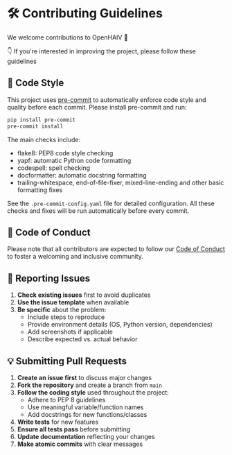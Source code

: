 # 🛠️ Contributing Guidelines

We welcome contributions to OpenHAIV 🤗

👇 If you're interested in improving the project, please follow these guidelines

## 🧹 Code Style

This project uses [pre-commit](https://pre-commit.com/) to automatically enforce code style and quality before each commit. Please install pre-commit and run:

```bash
pip install pre-commit
pre-commit install
```

The main checks include:

- flake8: PEP8 code style checking
- yapf: automatic Python code formatting
- codespell: spell checking
- docformatter: automatic docstring formatting
- trailing-whitespace, end-of-file-fixer, mixed-line-ending and other basic formatting fixes

See the `.pre-commit-config.yaml` file for detailed configuration. All these checks and fixes will be run automatically before every commit.

## 📜 Code of Conduct

Please note that all contributors are expected to follow our [Code of Conduct](https://github.com/HAIV-Lab/openhaiv/blob/main/CODE_OF_CONDUCT.md) to foster a welcoming and inclusive community.

## 🐛 Reporting Issues

1. **Check existing issues** first to avoid duplicates
2. **Use the issue template** when available
3. **Be specific** about the problem:
      - Include steps to reproduce
      - Provide environment details (OS, Python version, dependencies)
      - Add screenshots if applicable
      - Describe expected vs. actual behavior

## 💡 Submitting Pull Requests

1. **Create an issue first** to discuss major changes
2. **Fork the repository** and create a branch from `main`
3. **Follow the coding style** used throughout the project:
      - Adhere to PEP 8 guidelines
      - Use meaningful variable/function names
      - Add docstrings for new functions/classes
4. **Write tests** for new features
5. **Ensure all tests pass** before submitting
6. **Update documentation** reflecting your changes
7. **Make atomic commits** with clear messages